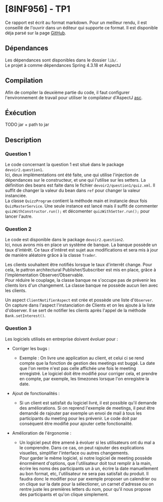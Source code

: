 # [8INF956] - TP1

Ce rapport est écrit au format markdown. Pour un meilleur rendu, il est conseillé de l'ouvrir dans un éditeur
qui supporte ce format. Il est disponible déja parsé sur la page [GitHub](https://github.com/irindul/aspect-oriented-programming).

## Dépendances 
Les dépendances sont disponibles dans le dossier `lib/`.  
Le projet à comme dépendances Spring 4.3.18 et AspectJ 

## Compilation

Afin de compiler la deuxième partie du code, il faut configurer l'environnement de travail 
pour utiliser le compilateur d'AspectJ [asc](https://www.eclipse.org/downloads/download.php?file=/tools/aspectj/dev/aspectj-DEVELOPMENT-20180312080830.jar).

## Éxécution
TODO jar + path to jar
## Description 

### Question 1 

Le code concernant la question 1 est situé dans le package `devoir2.question1`.   
Ici, deux implémentations ont été faite, une qui utilise l'injection de dépendances 
sur le constructeur, et une qui l'utilise sur les setters. 
La définition des beans est faite dans le fichier `devoir2/question1/quiz.xml`. Il suffit de changer la valeur du bean dans 
`ref` pour changer la valeur instanciée.  
La classe `QuizzProgram` contient la méthode main et instancie deux fois `QuizMasterService`.
Une seule instance est lancé mais il suffit de commenter 
`quizWithConstructor.run();` et décomenter `quizWithSetter.run();` pour lancer l'autre. 
 

### Question 2

Le code est disponible dans le package `devoir2.question2`.  
Ici, nous avons mis en place un système de banque. La banque possède un taux d'intérêt. 
Ce taux d'intêret est sujet aux modifications et sera mis à jour de manière aléatoire grâce à la classe `Trader`.

Les clients souhaitent être notifiés lorsque le taux d'interrêt change. 
Pour cela, le pattron architectural Publisher/Subscriber est mis en place, grâce à l'implémentation 
Observer/Observable.   
Pour réduire le couplage, la classe banque ne s'occupe pas de prévenir les clients lors d'un changement. 
La classe banque ne possède aucun lien avec les clients. 

Un aspect `ClientNotifierAspect` est crée et possède une liste d'`Observer`. On capture dans l'aspect l'instanciation 
de Clients et on les ajoute à la liste d'observer.
Il se sert de notifier les clients après l'appel de la méthode `Bank.setInterest()`.

### Question 3

Les logiciels utilisés en entreprise doivent évoluer pour : 
- Corriger les bugs : 
  - Exemple : On livre une application au client, et celui ci se rend compte que la fonction de gestion des 
   meetings est buggé. La date que l'on rentre n'est pas celle affichée une fois le meeting enregistré.
   Le logiciel doit être modifié pour corriger cela, et prendre en compte, par exemple, les timezones lorsque l'on 
   enregistre la date. 
   
- Ajout de fonctionalités : 
  - Si un client est satisfait du logiciel livré, il est possible qu'il demande des améliorations. Si on reprend l'exemple de meetings, 
 il peut être demandé de rajouter par exemple un envoi de mail à tous les participants du meeting pour 
 les prévenir. 
 Le code doit par conséquent être modifié pour ajouter cette fonctionalité. 
 
 - Amélioration de l'érgonomie : 
    - Un logiciel peut être amené à évoluer si les utilisateurs ont du mal a le comprendre. Dans ce cas, on peut rajouter 
    des explications visuelles, simplifier l'interface ou autres changements.   
    Pour garder le même logiciel, si notre logiciel de meeting possède énormément d'options, que l'utilisateur doit 
    tout remplir à la main, écrire les noms des participants un à un, écrire la date manuellement au bon format, etc, l'utilisateur 
    ne sera pas satisfait du produit. Il faudra donc le modifier pour par exemple proposer 
    un calendrier ou on clique sur la date pour la sélectioner, un carnet d'adresse ou on rentre juste les premières letters du nom, pour qu'il nous propose
    des participants et qu'on clique simplement. 